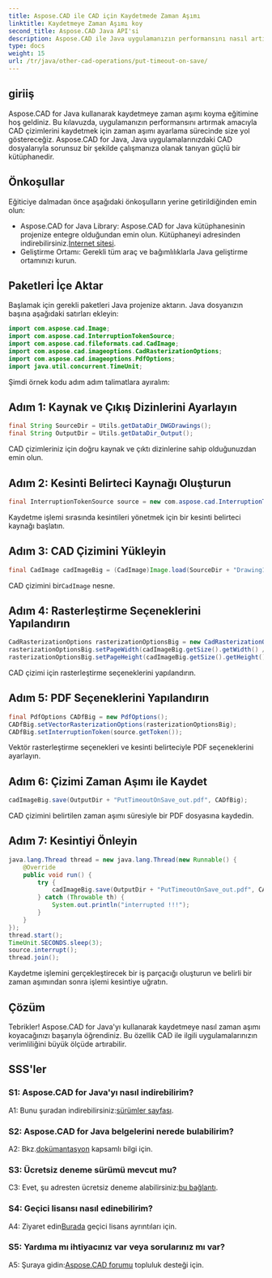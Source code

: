 ```yaml
---
title: Aspose.CAD ile CAD için Kaydetmede Zaman Aşımı
linktitle: Kaydetmeye Zaman Aşımı koy
second_title: Aspose.CAD Java API'si
description: Aspose.CAD ile Java uygulamanızın performansını nasıl artıracağınızı öğrenin. CAD çizimleri için kaydetme işlemine zaman aşımı koyun. Adım adım kılavuzumuzu takip edin.
type: docs
weight: 15
url: /tr/java/other-cad-operations/put-timeout-on-save/
---
```

## giriiş

Aspose.CAD for Java kullanarak kaydetmeye zaman aşımı koyma eğitimine hoş geldiniz. Bu kılavuzda, uygulamanızın performansını artırmak amacıyla CAD çizimlerini kaydetmek için zaman aşımı ayarlama sürecinde size yol göstereceğiz. Aspose.CAD for Java, Java uygulamalarınızdaki CAD dosyalarıyla sorunsuz bir şekilde çalışmanıza olanak tanıyan güçlü bir kütüphanedir.

## Önkoşullar

Eğiticiye dalmadan önce aşağıdaki önkoşulların yerine getirildiğinden emin olun:
-  Aspose.CAD for Java Library: Aspose.CAD for Java kütüphanesinin projenize entegre olduğundan emin olun. Kütüphaneyi adresinden indirebilirsiniz.[İnternet sitesi](https://releases.aspose.com/cad/java/).
- Geliştirme Ortamı: Gerekli tüm araç ve bağımlılıklarla Java geliştirme ortamınızı kurun.

## Paketleri İçe Aktar

Başlamak için gerekli paketleri Java projenize aktarın. Java dosyanızın başına aşağıdaki satırları ekleyin:

```java
import com.aspose.cad.Image;
import com.aspose.cad.InterruptionTokenSource;
import com.aspose.cad.fileformats.cad.CadImage;
import com.aspose.cad.imageoptions.CadRasterizationOptions;
import com.aspose.cad.imageoptions.PdfOptions;
import java.util.concurrent.TimeUnit;
```

Şimdi örnek kodu adım adım talimatlara ayıralım:

## Adım 1: Kaynak ve Çıkış Dizinlerini Ayarlayın

```java
final String SourceDir = Utils.getDataDir_DWGDrawings();
final String OutputDir = Utils.getDataDir_Output();
```

CAD çizimleriniz için doğru kaynak ve çıktı dizinlerine sahip olduğunuzdan emin olun.

## Adım 2: Kesinti Belirteci Kaynağı Oluşturun

```java
final InterruptionTokenSource source = new com.aspose.cad.InterruptionTokenSource();
```

Kaydetme işlemi sırasında kesintileri yönetmek için bir kesinti belirteci kaynağı başlatın.

## Adım 3: CAD Çizimini Yükleyin

```java
final CadImage cadImageBig = (CadImage)Image.load(SourceDir + "Drawing11.dwg");
```

 CAD çizimini bir`CadImage` nesne.

## Adım 4: Rasterleştirme Seçeneklerini Yapılandırın

```java
CadRasterizationOptions rasterizationOptionsBig = new CadRasterizationOptions();
rasterizationOptionsBig.setPageWidth(cadImageBig.getSize().getWidth() / 2);
rasterizationOptionsBig.setPageHeight(cadImageBig.getSize().getHeight() / 2);
```

CAD çizimi için rasterleştirme seçeneklerini yapılandırın.

## Adım 5: PDF Seçeneklerini Yapılandırın

```java
final PdfOptions CADfBig = new PdfOptions();
CADfBig.setVectorRasterizationOptions(rasterizationOptionsBig);
CADfBig.setInterruptionToken(source.getToken());
```

Vektör rasterleştirme seçenekleri ve kesinti belirteciyle PDF seçeneklerini ayarlayın.

## Adım 6: Çizimi Zaman Aşımı ile Kaydet

```java
cadImageBig.save(OutputDir + "PutTimeoutOnSave_out.pdf", CADfBig);
```

CAD çizimini belirtilen zaman aşımı süresiyle bir PDF dosyasına kaydedin.

## Adım 7: Kesintiyi Önleyin

```java
java.lang.Thread thread = new java.lang.Thread(new Runnable() {
    @Override
    public void run() {
        try {
            cadImageBig.save(OutputDir + "PutTimeoutOnSave_out.pdf", CADfBig);
        } catch (Throwable th) {
            System.out.println("interrupted !!!");
        }
    }
});
thread.start();
TimeUnit.SECONDS.sleep(3);
source.interrupt();
thread.join();
```

Kaydetme işlemini gerçekleştirecek bir iş parçacığı oluşturun ve belirli bir zaman aşımından sonra işlemi kesintiye uğratın.

## Çözüm

Tebrikler! Aspose.CAD for Java'yı kullanarak kaydetmeye nasıl zaman aşımı koyacağınızı başarıyla öğrendiniz. Bu özellik CAD ile ilgili uygulamalarınızın verimliliğini büyük ölçüde artırabilir.

## SSS'ler

### S1: Aspose.CAD for Java'yı nasıl indirebilirim?

 A1: Bunu şuradan indirebilirsiniz:[sürümler sayfası](https://releases.aspose.com/cad/java/).

### S2: Aspose.CAD for Java belgelerini nerede bulabilirim?

 A2: Bkz.[dokümantasyon](https://reference.aspose.com/cad/java/) kapsamlı bilgi için.

### S3: Ücretsiz deneme sürümü mevcut mu?

C3: Evet, şu adresten ücretsiz deneme alabilirsiniz:[bu bağlantı](https://releases.aspose.com/).

### S4: Geçici lisansı nasıl edinebilirim?

 A4: Ziyaret edin[Burada](https://purchase.aspose.com/temporary-license/) geçici lisans ayrıntıları için.

### S5: Yardıma mı ihtiyacınız var veya sorularınız mı var?

 A5: Şuraya gidin:[Aspose.CAD forumu](https://forum.aspose.com/c/cad/19) topluluk desteği için.